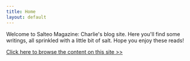 ```yaml
---
title: Home
layout: default
---
```



Welcome to Salteo Magazine: Charlie's blog site. Here you'll find some writings, all sprinkled with a little bit of salt. Hope you enjoy these reads!

[Click here to browse the content on this site >>](/Browse)

